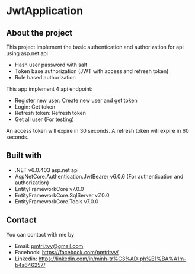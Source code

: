 # JwtApplication

## About the project

This project implement the basic authentication and authorization for api using asp.net api

-   Hash user password with salt
-   Token base authorization (JWT with access and refresh token)
-   Role based authorization

This app implement 4 api endpoint:

-   Register new user: Create new user and get token
-   Login: Get token
-   Refresh token: Refresh token
-   Get all user (For testing)

An access token will expire in 30 seconds. A refresh token will expire in 60 seconds.

## Built with

-   .NET v6.0.403 asp.net api
-   AspNetCore.Authentication.JwtBearer v6.0.6 (For authentication and authorization)
-   EntityFrameworkCore v7.0.0
-   EntityFrameworkCore.SqlServer v7.0.0
-   EntityFrameworkCore.Tools v7.0.0

## Contact

You can contact with me by

-   Email: pmtri.tvv@gmail.com
-   Facebook: https://facebook.com/pmtritvv/
-   Linkedin: https://linkedin.com/in/minh-tr%C3%AD-ph%E1%BA%A1m-b4a646257/
